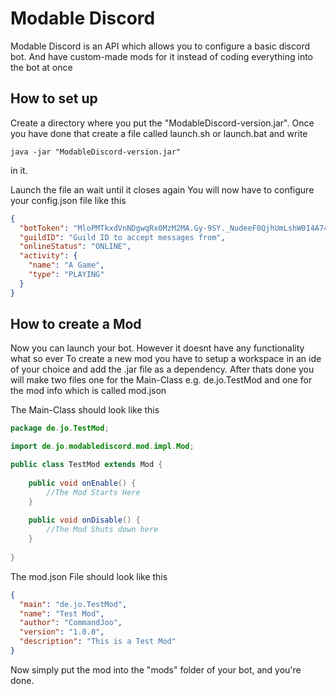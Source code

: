 # Modable Discord
Modable Discord is an API which allows you to configure a basic discord bot.
And have custom-made mods for it instead of coding everything into the bot at once

## How to set up
Create a directory where you put the "ModableDiscord-version.jar".
Once you have done that create a file called launch.sh or launch.bat and write 
```shell
java -jar "ModableDiscord-version.jar"
```
in it.

Launch the file an wait until it closes again
You will now have to configure your config.json file like this
````json
{
  "botToken": "MloPMTkxdVnNDgwqRx0MzM2MA.Gy-9SY._NudeeF0QjhUmLshW014A743XXXBktQj_GmSw",
  "guildID": "Guild ID to accept messages from",
  "onlineStatus": "ONLINE",
  "activity": {
    "name": "A Game",
    "type": "PLAYING"
  }
}
````

## How to create a Mod

Now you can launch your bot.
However it doesnt have any functionality what so ever
To create a new mod you have to setup a workspace in an ide of your choice and add the .jar file as a dependency.
After thats done you will make two files one for the Main-Class e.g. de.jo.TestMod and one for the mod info which is called mod.json

The Main-Class should look like this
```java
package de.jo.TestMod;

import de.jo.modablediscord.mod.impl.Mod;

public class TestMod extends Mod {
    
    public void onEnable() {
        //The Mod Starts Here
    }
    
    public void onDisable() {
        //The Mod Shuts down here
    }
    
}
```

The mod.json File should look like this
```json
{
  "main": "de.jo.TestMod",
  "name": "Test Mod",
  "author": "CommandJoo",
  "version": "1.0.0",
  "description": "This is a Test Mod"
}
```

Now simply put the mod into the "mods" folder of your bot, and you're done.

